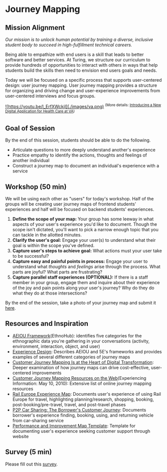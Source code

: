 # Journey Mapping

## Mission Alignment
*Our mission is to unlock human potential by training a diverse, inclusive student body to succeed in high-fulfillment technical careers.*

Being able to empathize with end users is a skill that leads to better software and better services. At Turing, we structure our curriculum to provide hundreds of opportunities to interact with others in ways that help students build the skills then need to envision end users goals and needs.

Today we will be focused on a specific process that supports user-centered design: user journey mapping. User journey mapping provides a structure for organizing and driving change and user-experience improvements from user-centered interviews and focus groups.

<a href="https://www.youtube.com/watch?v=wMMGhH_cR-8">![https://youtu.be/l_ErfXWckjI](./images/va.png)</a>
<sup>(More details: [Introducing a New Digital Application for Health Care at VA](https://medium.com/the-u-s-digital-service/introducing-a-new-digital-application-for-healthcare-at-va-610d8bac4c78#.n5ee0di4d))</sup>


## Goal of Session
By the end of this session, students should be able to do the following.
* Articulate questions to more deeply understand another's experience
* Practice empathy to identify the actions, thoughts and feelings of another individual
* Construct a journey map to document an individual's experience with a service


## Workshop (50 min)
We will be using each other as "users" for today's workshop. Half of the groups will be creating user journey maps of frontend students' experiences and half will be focused on backend students' experiences.

1. **Define the scope of your map:** Your group has some leeway in what aspects of your user's experience you'd like to document. Though the scope isn't dictated, you'll want to pick a narrow enough topic that you can tackle in the allotted minutes.
2. **Clarify the user's goal:** Engage your user(s) to understand what their goal is within the scope you've defined.
3. **Capture user's steps to achieve goal:** What actions must your user take to be successful?
4. **Capture easy and painful points in process:** Engage your user to understand what _thoughts_ and _feelings_ arise through the process. What parts are joyful? What parts are frustrating?
5. **Capture parallel staff experiences (OPTIONAL):** If there is a staff member in your group, engage them and inquire about their experience of the joy and pain points along your user's journey? Why do they do what they do at those intersections?

By the end of the session, take a photo of your journey map and submit it [here](https://docs.google.com/a/casimircreative.com/forms/d/e/1FAIpQLScIhuqFSXaVGEHKd2njlKuJnq2NrDwHAfMGQswu6jEjxYxs_Q/viewform).


## Resources and Inspiration
* [AEIOU Framework](http://help.ethnohub.com/guide/aeiou-framework)(EthnoHub): identifies five categories for the ethnographic data you're gathering in your conversations (activity, environment, interaction, object, and user)
* [Experience Design](http://www.thedesigngym.com/experience-design/): Describes AEIOU and 5E's frameworks and provides examples of several different categories of journey maps
* [Customer Journey Mapping Is at the Heart of Digital Transformation](http://knowledge.wharton.upenn.edu/article/customer-journey-mapping-is-at-the-heart-of-digital-transformation/): Deeper examination of how journey maps can drive cost-effective, user-centered improvements
* [Customer Journey Mapping Resources on the Web](https://experiencinginformation.wordpress.com/2010/05/10/customer-journey-mapping-resources-on-the-web/)(Experiencing Information: May 10, 2010): Extensive list of online journey mapping resources
* [Rail Europe Experience Map](https://qph.ec.quoracdn.net/main-qimg-cd1e7c64ed0b9c4d16b37979ecb7078f?convert_to_webp=true): Documents user's experience of using Rail Europe for travel, highlighting planning/research, shopping, booking, post-booking/pre-travel, travel, and post-travel phases
* [P2P Car Sharing: The Borrower's Customer Journey](http://www.bth.se/tek/mspi.nsf/attachments/P2P_C_Journey-Map_pdf/$file/P2P_C_Journey-Map.pdf): Documents borrower's experience finding, booking, using, and returning vehicle from car-sharing service
* [Performance and Improvement Map Template](http://cdn.b2binternational.com/images/stories/publications/white_papers/improvement_map.png): Template for documenting user's experience seeking customer support through website


## Survey (5 min)
Please fill out this [survey](https://goo.gl/forms/zUXDSl1JVzgqTsKN2).
